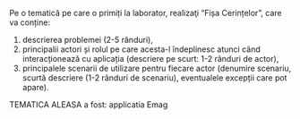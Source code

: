 Pe o tematică pe care o primiți la laborator, realizaţi “Fișa Cerințelor”, care va conține:
1) descrierea problemei (2-5 rânduri),
2) principalii actori și rolul pe care acesta-l îndeplinesc atunci când interacționează cu aplicația
(descriere pe scurt: 1-2 rânduri de actor),
3) principalele scenarii de utilizare pentru fiecare actor (denumire scenariu, scurtă descriere (1-2
rânduri de scenariu), eventualele excepții care pot apare).

TEMATICA ALEASA a fost: applicatia Emag
